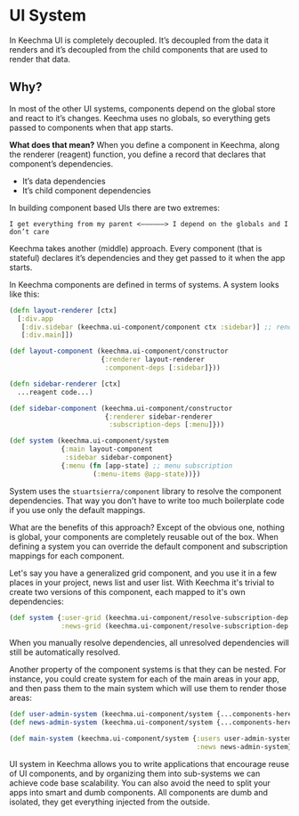 # UI System

In Keechma UI is completely decoupled. It’s decoupled from the data it renders and it’s decoupled from the child components that are used to render that data.

## Why?

In most of the other UI systems, components depend on the global store and react to it’s changes. Keechma uses no globals, so everything gets passed to components when that app starts.

**What does that mean?** When you define a component in Keechma, along the renderer (reagent) function, you define a record that declares that component’s dependencies.

- It’s data dependencies
- It’s child component dependencies

In building component based UIs there are two extremes:

`I get everything from my parent <——————> I depend on the globals and I don’t care`

Keechma takes another (middle) approach. Every component (that is stateful) declares it’s dependencies and they get passed to it when the app starts. 

In Keechma components are defined in terms of systems. A system looks like this:

```clojure
(defn layout-renderer [ctx]
  [:div.app
   [:div.sidebar (keechma.ui-component/component ctx :sidebar)] ;; renders the sidebar component
   [:div.main]])

(def layout-component (keechma.ui-component/constructor
                       {:renderer layout-renderer
                        :component-deps [:sidebar]}))

(defn sidebar-renderer [ctx]
  ...reagent code...)

(def sidebar-component (keechma.ui-component/constructor
                        {:renderer sidebar-renderer
                         :subscription-deps [:menu]}))

(def system (keechma.ui-component/system
             {:main layout-component
              :sidebar sidebar-component}
             {:menu (fn [app-state] ;; menu subscription
                     (:menu-items @app-state))})
```

System uses the `stuartsierra/component` library to resolve the component dependencies. That way you don't have to write too much boilerplate code if you use only the default mappings.

What are the benefits of this approach? Except of the obvious one, nothing is global, your components are completely reusable out of the box. When defining a system you can override the default component and subscription mappings for each component.

Let's say you have a generalized grid component, and you use it in a few places in your project, news list and user list. With Keechma it's trivial to create two versions of this component, each mapped to it's own dependencies:

```clojure
(def system {:user-grid (keechma.ui-component/resolve-subscription-dep grid-component :list user-list
             :news-grid (keechma.ui-component/resolve-subscription-dep grid-component :list news-list))})
```

When you manually resolve dependencies, all unresolved dependencies will still be automatically resolved.

Another property of the component systems is that they can be nested. For instance, you could create system for each of the main areas in your app, and then pass them to the main system which will use them to render those areas:

```clojure
(def user-admin-system (keechma.ui-component/system {...components-here...}))
(def news-admin-system (keechma.ui-component/system {...components-here...}))

(def main-system (keechma.ui-component/system {:users user-admin-system
                                               :news news-admin-system})
```

UI system in Keechma allows you to write applications that encourage reuse of UI components, and by organizing them into sub-systems we can achieve code base scalability. You can also avoid the need to split your apps into smart and dumb components. All components are dumb and isolated, they get everything injected from the outside.
